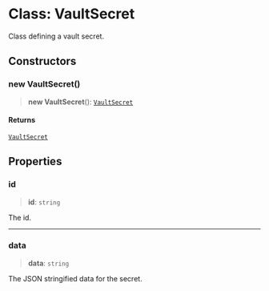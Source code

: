 # Class: VaultSecret

Class defining a vault secret.

## Constructors

### new VaultSecret()

> **new VaultSecret**(): [`VaultSecret`](VaultSecret.md)

#### Returns

[`VaultSecret`](VaultSecret.md)

## Properties

### id

> **id**: `string`

The id.

***

### data

> **data**: `string`

The JSON stringified data for the secret.
